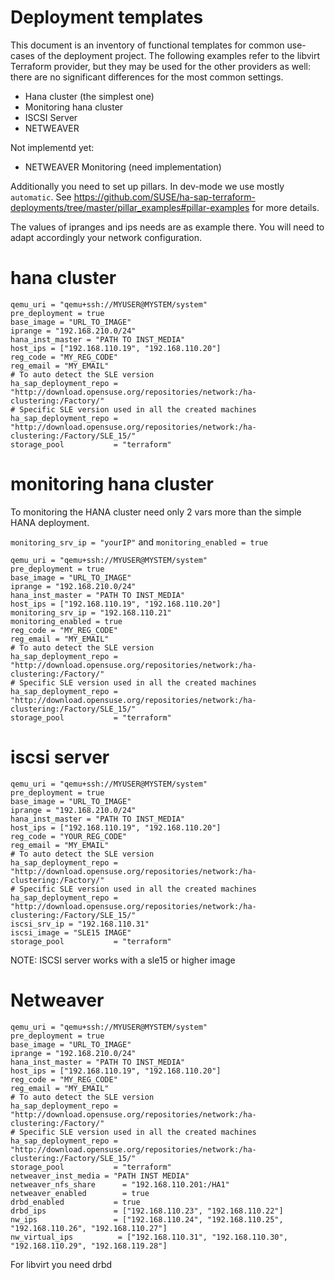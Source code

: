 # Deployment templates

This document is an inventory of functional templates for common use-cases of the deployment project.
The following examples refer to the libvirt Terraform provider, but they may be used for the other providers as well: there are no significant differences for the most common settings.


- Hana cluster (the simplest one)
- Monitoring hana cluster
- ISCSI Server
- NETWEAVER

Not implementd yet:
- NETWEAVER Monitoring (need implementation)

Additionally you need to set up pillars. In dev-mode we use mostly `automatic`.
See https://github.com/SUSE/ha-sap-terraform-deployments/tree/master/pillar_examples#pillar-examples for more details.

The values of ipranges and ips needs are as example there. You will need to adapt accordingly your network configuration.


# hana cluster

```
qemu_uri = "qemu+ssh://MYUSER@MYSTEM/system"
pre_deployment = true
base_image = "URL_TO_IMAGE"
iprange = "192.168.210.0/24"
hana_inst_master = "PATH TO INST_MEDIA"
host_ips = ["192.168.110.19", "192.168.110.20"]
reg_code = "MY_REG_CODE"
reg_email = "MY_EMAIL"
# To auto detect the SLE version
ha_sap_deployment_repo = "http://download.opensuse.org/repositories/network:/ha-clustering:/Factory/"
# Specific SLE version used in all the created machines
ha_sap_deployment_repo = "http://download.opensuse.org/repositories/network:/ha-clustering:/Factory/SLE_15/"
storage_pool           = "terraform"
```

# monitoring hana cluster

To monitoring the HANA cluster need only 2 vars more than the simple HANA deployment.


`monitoring_srv_ip = "yourIP"` and `monitoring_enabled = true`

```
qemu_uri = "qemu+ssh://MYUSER@MYSTEM/system"
pre_deployment = true
base_image = "URL_TO_IMAGE"
iprange = "192.168.210.0/24"
hana_inst_master = "PATH TO INST_MEDIA"
host_ips = ["192.168.110.19", "192.168.110.20"]
monitoring_srv_ip = "192.168.110.21"
monitoring_enabled = true
reg_code = "MY_REG_CODE"
reg_email = "MY_EMAIL"
# To auto detect the SLE version
ha_sap_deployment_repo = "http://download.opensuse.org/repositories/network:/ha-clustering:/Factory/"
# Specific SLE version used in all the created machines
ha_sap_deployment_repo = "http://download.opensuse.org/repositories/network:/ha-clustering:/Factory/SLE_15/"
storage_pool           = "terraform"
```

# iscsi server

```
qemu_uri = "qemu+ssh://MYUSER@MYSTEM/system"
pre_deployment = true
base_image = "URL_TO_IMAGE"
iprange = "192.168.210.0/24"
hana_inst_master = "PATH TO INST_MEDIA"
host_ips = ["192.168.110.19", "192.168.110.20"]
reg_code = "YOUR_REG_CODE"
reg_email = "MY_EMAIL"
# To auto detect the SLE version
ha_sap_deployment_repo = "http://download.opensuse.org/repositories/network:/ha-clustering:/Factory/"
# Specific SLE version used in all the created machines
ha_sap_deployment_repo = "http://download.opensuse.org/repositories/network:/ha-clustering:/Factory/SLE_15/"
iscsi_srv_ip = "192.168.110.31"
iscsi_image = "SLE15 IMAGE"
storage_pool           = "terraform"
```

NOTE: ISCSI server works with a sle15 or higher image

# Netweaver

```
qemu_uri = "qemu+ssh://MYUSER@MYSTEM/system"
pre_deployment = true
base_image = "URL_TO_IMAGE"
iprange = "192.168.210.0/24"
hana_inst_master = "PATH TO INST_MEDIA"
host_ips = ["192.168.110.19", "192.168.110.20"]
reg_code = "MY_REG_CODE"
reg_email = "MY_EMAIL"
# To auto detect the SLE version
ha_sap_deployment_repo = "http://download.opensuse.org/repositories/network:/ha-clustering:/Factory/"
# Specific SLE version used in all the created machines
ha_sap_deployment_repo = "http://download.opensuse.org/repositories/network:/ha-clustering:/Factory/SLE_15/"
storage_pool           = "terraform"
netweaver_inst_media = "PATH INST MEDIA"
netweaver_nfs_share      = "192.168.110.201:/HA1"
netweaver_enabled        = true
drbd_enabled           = true
drbd_ips               = ["192.168.110.23", "192.168.110.22"]
nw_ips                 = ["192.168.110.24", "192.168.110.25", "192.168.110.26", "192.168.110.27"]
nw_virtual_ips          = ["192.168.110.31", "192.168.110.30", "192.168.110.29", "192.168.119.28"]
```

For libvirt you need drbd
